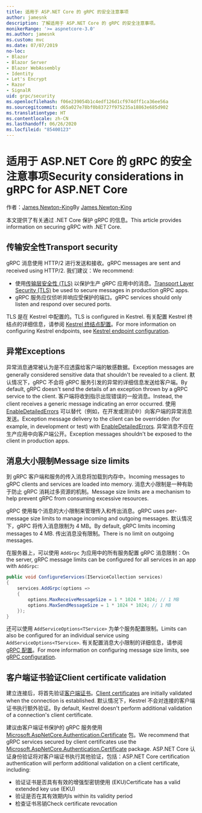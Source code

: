 ```yaml
---
title: 适用于 ASP.NET Core 的 gRPC 的安全注意事项
author: jamesnk
description: 了解适用于 ASP.NET Core 的 gRPC 的安全注意事项。
monikerRange: '>= aspnetcore-3.0'
ms.author: jamesnk
ms.custom: mvc
ms.date: 07/07/2019
no-loc:
- Blazor
- Blazor Server
- Blazor WebAssembly
- Identity
- Let's Encrypt
- Razor
- SignalR
uid: grpc/security
ms.openlocfilehash: f06e239054b1c4edf126d1cf974dff1ca36ee56a
ms.sourcegitcommit: d65a027e78bf0b83727f975235a18863e685d902
ms.translationtype: HT
ms.contentlocale: zh-CN
ms.lasthandoff: 06/26/2020
ms.locfileid: "85400123"
---
```

# <a name="security-considerations-in-grpc-for-aspnet-core"></a><span data-ttu-id="ce2f6-103">适用于 ASP.NET Core 的 gRPC 的安全注意事项</span><span class="sxs-lookup"><span data-stu-id="ce2f6-103">Security considerations in gRPC for ASP.NET Core</span></span>

<span data-ttu-id="ce2f6-104">作者：[James Newton-King](https://twitter.com/jamesnk)</span><span class="sxs-lookup"><span data-stu-id="ce2f6-104">By [James Newton-King](https://twitter.com/jamesnk)</span></span>

<span data-ttu-id="ce2f6-105">本文提供了有关通过 .NET Core 保护 gRPC 的信息。</span><span class="sxs-lookup"><span data-stu-id="ce2f6-105">This article provides information on securing gRPC with .NET Core.</span></span>

## <a name="transport-security"></a><span data-ttu-id="ce2f6-106">传输安全性</span><span class="sxs-lookup"><span data-stu-id="ce2f6-106">Transport security</span></span>

<span data-ttu-id="ce2f6-107">gRPC 消息使用 HTTP/2 进行发送和接收。</span><span class="sxs-lookup"><span data-stu-id="ce2f6-107">gRPC messages are sent and received using HTTP/2.</span></span> <span data-ttu-id="ce2f6-108">我们建议：</span><span class="sxs-lookup"><span data-stu-id="ce2f6-108">We recommend:</span></span>

* <span data-ttu-id="ce2f6-109">使用[传输层安全性 (TLS)](https://tools.ietf.org/html/rfc5246) 以保护生产 gRPC 应用中的消息。</span><span class="sxs-lookup"><span data-stu-id="ce2f6-109">[Transport Layer Security (TLS)](https://tools.ietf.org/html/rfc5246) be used to secure messages in production gRPC apps.</span></span>
* <span data-ttu-id="ce2f6-110">gRPC 服务应仅侦听并响应受保护的端口。</span><span class="sxs-lookup"><span data-stu-id="ce2f6-110">gRPC services should only listen and respond over secured ports.</span></span>

<span data-ttu-id="ce2f6-111">TLS 是在 Kestrel 中配置的。</span><span class="sxs-lookup"><span data-stu-id="ce2f6-111">TLS is configured in Kestrel.</span></span> <span data-ttu-id="ce2f6-112">有关配置 Kestrel 终结点的详细信息，请参阅 [Kestrel 终结点配置](xref:fundamentals/servers/kestrel#endpoint-configuration)。</span><span class="sxs-lookup"><span data-stu-id="ce2f6-112">For more information on configuring Kestrel endpoints, see [Kestrel endpoint configuration](xref:fundamentals/servers/kestrel#endpoint-configuration).</span></span>

## <a name="exceptions"></a><span data-ttu-id="ce2f6-113">异常</span><span class="sxs-lookup"><span data-stu-id="ce2f6-113">Exceptions</span></span>

<span data-ttu-id="ce2f6-114">异常消息通常被认为是不应透露给客户端的敏感数据。</span><span class="sxs-lookup"><span data-stu-id="ce2f6-114">Exception messages are generally considered sensitive data that shouldn't be revealed to a client.</span></span> <span data-ttu-id="ce2f6-115">默认情况下，gRPC 不会将 gRPC 服务引发的异常的详细信息发送给客户端。</span><span class="sxs-lookup"><span data-stu-id="ce2f6-115">By default, gRPC doesn't send the details of an exception thrown by a gRPC service to the client.</span></span> <span data-ttu-id="ce2f6-116">客户端将收到指示出现错误的一般消息。</span><span class="sxs-lookup"><span data-stu-id="ce2f6-116">Instead, the client receives a generic message indicating an error occurred.</span></span> <span data-ttu-id="ce2f6-117">使用 [EnableDetailedErrors](xref:grpc/configuration#configure-services-options) 可以替代（例如，在开发或测试中）向客户端的异常消息发送。</span><span class="sxs-lookup"><span data-stu-id="ce2f6-117">Exception message delivery to the client can be overridden (for example, in development or test) with [EnableDetailedErrors](xref:grpc/configuration#configure-services-options).</span></span> <span data-ttu-id="ce2f6-118">异常消息不应在生产应用中向客户端公开。</span><span class="sxs-lookup"><span data-stu-id="ce2f6-118">Exception messages shouldn't be exposed to the client in production apps.</span></span>

## <a name="message-size-limits"></a><span data-ttu-id="ce2f6-119">消息大小限制</span><span class="sxs-lookup"><span data-stu-id="ce2f6-119">Message size limits</span></span>

<span data-ttu-id="ce2f6-120">到 gRPC 客户端和服务的传入消息将加载到内存中。</span><span class="sxs-lookup"><span data-stu-id="ce2f6-120">Incoming messages to gRPC clients and services are loaded into memory.</span></span> <span data-ttu-id="ce2f6-121">消息大小限制是一种有助于防止 gRPC 消耗过多资源的机制。</span><span class="sxs-lookup"><span data-stu-id="ce2f6-121">Message size limits are a mechanism to help prevent gRPC from consuming excessive resources.</span></span>

<span data-ttu-id="ce2f6-122">gRPC 使用每个消息的大小限制来管理传入和传出消息。</span><span class="sxs-lookup"><span data-stu-id="ce2f6-122">gRPC uses per-message size limits to manage incoming and outgoing messages.</span></span> <span data-ttu-id="ce2f6-123">默认情况下，gRPC 将传入消息限制为 4 MB。</span><span class="sxs-lookup"><span data-stu-id="ce2f6-123">By default, gRPC limits incoming messages to 4 MB.</span></span> <span data-ttu-id="ce2f6-124">传出消息没有限制。</span><span class="sxs-lookup"><span data-stu-id="ce2f6-124">There is no limit on outgoing messages.</span></span>

<span data-ttu-id="ce2f6-125">在服务器上，可以使用 `AddGrpc` 为应用中的所有服务配置 gRPC 消息限制：</span><span class="sxs-lookup"><span data-stu-id="ce2f6-125">On the server, gRPC message limits can be configured for all services in an app with `AddGrpc`:</span></span>

```csharp
public void ConfigureServices(IServiceCollection services)
{
    services.AddGrpc(options =>
    {
        options.MaxReceiveMessageSize = 1 * 1024 * 1024; // 1 MB
        options.MaxSendMessageSize = 1 * 1024 * 1024; // 1 MB
    });
}
```

<span data-ttu-id="ce2f6-126">还可以使用 `AddServiceOptions<TService>` 为单个服务配置限制。</span><span class="sxs-lookup"><span data-stu-id="ce2f6-126">Limits can also be configured for an individual service using `AddServiceOptions<TService>`.</span></span> <span data-ttu-id="ce2f6-127">有关配置消息大小限制的详细信息，请参阅 [gRPC 配置](xref:grpc/configuration)。</span><span class="sxs-lookup"><span data-stu-id="ce2f6-127">For more information on configuring message size limits, see [gRPC configuration](xref:grpc/configuration).</span></span>

## <a name="client-certificate-validation"></a><span data-ttu-id="ce2f6-128">客户端证书验证</span><span class="sxs-lookup"><span data-stu-id="ce2f6-128">Client certificate validation</span></span>

<span data-ttu-id="ce2f6-129">建立连接后，将首先验证[客户端证书](https://tools.ietf.org/html/rfc5246#section-7.4.4)。</span><span class="sxs-lookup"><span data-stu-id="ce2f6-129">[Client certificates](https://tools.ietf.org/html/rfc5246#section-7.4.4) are initially validated when the connection is established.</span></span> <span data-ttu-id="ce2f6-130">默认情况下，Kestrel 不会对连接的客户端证书执行额外验证。</span><span class="sxs-lookup"><span data-stu-id="ce2f6-130">By default, Kestrel doesn't perform additional validation of a connection's client certificate.</span></span>

<span data-ttu-id="ce2f6-131">建议由客户端证书保护的 gRPC 服务使用 [Microsoft.AspNetCore.Authentication.Certificate](xref:security/authentication/certauth) 包。</span><span class="sxs-lookup"><span data-stu-id="ce2f6-131">We recommend that gRPC services secured by client certificates use the [Microsoft.AspNetCore.Authentication.Certificate](xref:security/authentication/certauth) package.</span></span> <span data-ttu-id="ce2f6-132">ASP.NET Core 认证身份验证将对客户端证书执行其他验证，包括：</span><span class="sxs-lookup"><span data-stu-id="ce2f6-132">ASP.NET Core certification authentication will perform additional validation on a client certificate, including:</span></span>

* <span data-ttu-id="ce2f6-133">验证证书是否具有有效的增强型密钥使用 (EKU)</span><span class="sxs-lookup"><span data-stu-id="ce2f6-133">Certificate has a valid extended key use (EKU)</span></span>
* <span data-ttu-id="ce2f6-134">验证是否在其有效期内</span><span class="sxs-lookup"><span data-stu-id="ce2f6-134">Is within its validity period</span></span>
* <span data-ttu-id="ce2f6-135">检查证书吊销</span><span class="sxs-lookup"><span data-stu-id="ce2f6-135">Check certificate revocation</span></span>
